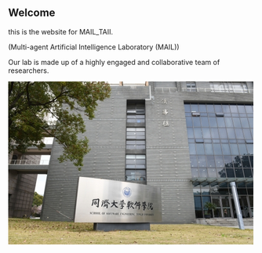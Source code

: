 
## Welcome

this is the website for MAIL_TAII.

(Multi-agent Artificial Intelligence Laboratory (MAIL))

Our lab is made up of a highly engaged and collaborative team of researchers.

![](/images/jishilou.jpg)